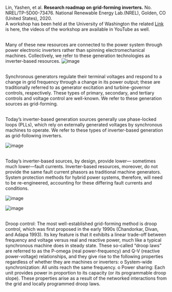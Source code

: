 Lin, Yashen, et al. **Research roadmap on grid-forming inverters.** No. NREL/TP-5D00-73476. National Renewable Energy Lab.(NREL), Golden, CO (United States), 2020.
<br>A workshop has been held at the University of Washington the related [Link](https://lowinertiagrids.ece.uw.edu/) is here, the videos of the workshop are available in YouTube as well.

<br>Many of these new resources are connected to the power system through power electronic inverters rather than spinning electromechanical machines. Collectively, we refer to these generation technologies as inverter-based resources.
![image](https://github.com/MDerogarian/2023-Summer-Research-Plan/assets/74963406/4cb36517-198a-4f68-83e7-d48e06a9a52d)

<br>Synchronous generators regulate their terminal voltages and respond to a change in grid frequency through a change in its power output; these are traditionally referred to as generator excitation and turbine-governor controls, respectively. These types of primary, secondary, and tertiary controls and voltage control are well-known. We refer to these generation sources as grid-forming. 

<br>Today’s inverter-based generation sources generally use phase-locked loops (PLLs), which rely on externally generated voltages by synchronous machines to operate. We refer to these types of inverter-based generation as grid-following inverters. 

![image](https://github.com/MDerogarian/2023-Summer-Research-Plan/assets/74963406/3d37b0a0-b386-4d8d-82e4-cf97ba33fefd)

<br>Today’s inverter-based sources, by design, provide lower— sometimes much lower—fault currents. Inverter-based resources, moreover, do not provide the same fault current phasors as traditional machine generators. System protection methods for hybrid power systems, therefore, will need to be re-engineered, accounting for these differing fault currents and conditions.

![image](https://github.com/MDerogarian/2023-Summer-Research-Plan/assets/74963406/b5007b98-6547-4165-9d1f-677b3d5d77e4)

![image](https://github.com/MDerogarian/2023-Summer-Research-Plan/assets/74963406/52ae382b-697a-48d9-bdbc-7923dece5ffe)

<br>Droop control: The most well-established grid-forming method is droop control, which was first proposed in the early 1990s (Chandorkar, Divan, and Adapa 1993). Its key feature is that it exhibits a linear trade-off between frequency and voltage versus real and reactive power, much like a typical synchronous machine does in steady state. These so-called “droop laws” are referred to as the P-omega (real power-frequency) and Q-V (reactive power-voltage) relationships, and they give rise to the following properties regardless of whether they are machines or inverters: o System-wide synchronization: All units reach the same frequency. o Power sharing: Each unit provides power in proportion to its capacity (or its programmable droop slope). These properties arise as a result of the networked interactions from the grid and locally programmed droop laws.
